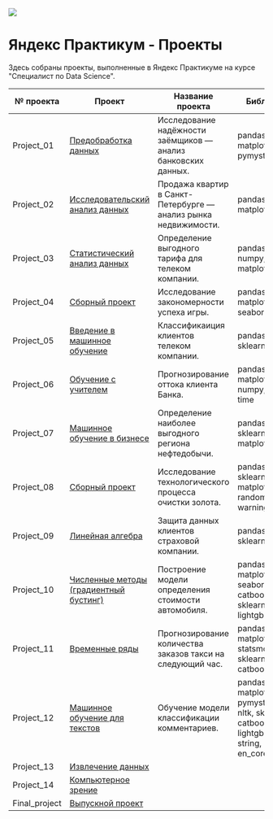 ![](https://camo.githubusercontent.com/a2ac81a35fa82501f84d6ee52f4dedaffc233f32d5dfabe0a1074311a9be5be7/68747470733a2f2f6d69726f2e6d656469756d2e636f6d2f6d61782f313430302f302a75565030577745574f747048733430452e706e67)

# Яндекс Практикум - Проекты
Здесь собраны проекты, выполненные в Яндекс Практикуме на курсе "Специалист по Data Science".


|№ проекта|Проект|Название проекта|Библиотека|
|---|---|---|---|
|Project_01|[Предобработка данных](https://github.com/bitfounder/Yandex-Practicum/tree/main/Project_01)|Исследование надёжности заёмщиков — анализ банковских данных.|pandas, matplotlib, pymystem3|
|Project_02|[Исследовательский анализ данных](https://github.com/bitfounder/Yandex-Practicum/tree/main/Project_02)|Продажа квартир в Санкт-Петербурге — анализ рынка недвижимости.|pandas, matplotlib|
|Project_03|[Статистический анализ данных](https://github.com/bitfounder/Yandex-Practicum/tree/main/Project_03)|Определение выгодного тарифа для телеком компании.|pandas, math, numpy, matplotlib, scipy|
|Project_04|[Сборный проект](https://github.com/bitfounder/Yandex-Practicum/tree/main/Project_04)|Исследование закономерности успеха игры.|pandas, numpy, matplotlib, scipy, seaborn|
|Project_05|[Введение в машинное обучение](https://github.com/bitfounder/Yandex-Practicum/tree/main/Project_05)|Классификаиция клиентов телеком компании.|pandas, numpy, sklearn, time|
|Project_06|[Обучение с учителем](https://github.com/bitfounder/Yandex-Practicum/tree/main/Project_06)|Прогнозирование оттока клиента Банка.|pandas, matplotlib, numpy, sklearn, time|
|Project_07|[Машинное обучение в бизнесе](https://github.com/bitfounder/Yandex-Practicum/tree/main/Project_07)|Определение наиболее выгодного региона нефтедобычи.|pandas, numpy, sklearn, scipy, matplotlib|
|Project_08|[Сборный проект](https://github.com/bitfounder/Yandex-Practicum/tree/main/Project_08)|Исследование технологического процесса очистки золота.|pandas, numpy, sklearn, matplotlib, random, warnings|
|Project_09|[Линейная алгебра](https://github.com/bitfounder/Yandex-Practicum/tree/main/Project_09)|Защита данных клиентов страховой компании.|pandas, numpy, sklearn|
|Project_10|[Численные методы (градиентный бустинг)](https://github.com/bitfounder/Yandex-Practicum/tree/main/Project_10)|Построение модели определения стоимости автомобиля.|pandas, numpy, matplotlib, seaborn, catboost, sklearn, lightgbm, time|
|Project_11|[Временные ряды](https://github.com/bitfounder/Yandex-Practicum/tree/main/Project_11)|Прогнозирование количества заказов такси на следующий час.|pandas, numpy, matplotlib, time, statsmodels, sklearn, catboost|
|Project_12|[Машинное обучение для текстов](https://github.com/bitfounder/Yandex-Practicum/tree/main/Project_12)|Обучение модели классификации комментариев.|pandas, re, matplotlib, tqdm, pymystem3, nltk, sklearn, catboost, lightgbm, time, string, en_core_web_sm|
|Project_13|[Извлечение данных](https://github.com/bitfounder/Yandex-Practicum/tree/main/Project_12)|||
|Project_14|[Компьютерное зрение](https://github.com/bitfounder/Yandex-Practicum/tree/main/Project_12)|||
|Final_project|[Выпускной проект](https://github.com/bitfounder/Yandex-Practicum/tree/main/Project_12)|||

